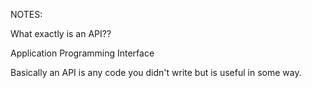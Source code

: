 NOTES:

What exactly is an API??

Application
Programming
Interface

Basically an API is any code you didn't write but is useful in some way.